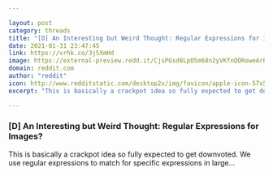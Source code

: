 ```yaml
---

layout: post
category: threads
title: "[D] An Interesting but Weird Thought: Regular Expressions for Images?"
date: 2021-01-31 23:47:45
link: https://vrhk.co/3j5XmHd
image: https://external-preview.redd.it/CjsPGsd8LpO5m68n2yVKfnQORoweArB99_ea6eLgnM0.jpg?width=875&height=458.115183246&auto=webp&crop=875:458.115183246,smart&s=ba38be44ec72f2aaaa2837ed6a9970a52631e2cd
domain: reddit.com
author: "reddit"
icon: http://www.redditstatic.com/desktop2x/img/favicon/apple-icon-57x57.png
excerpt: "This is basically a crackpot idea so fully expected to get downvoted. We use regular expressions to match for specific expressions in large..."

---
```


### [D] An Interesting but Weird Thought: Regular Expressions for Images?

This is basically a crackpot idea so fully expected to get downvoted. We use regular expressions to match for specific expressions in large...